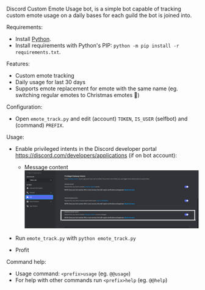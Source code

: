 Discord Custom Emote Usage bot, is a simple bot capable of tracking custom emote usage on a daily bases for each guild
the bot is joined into.

Requirements:
- Install [Python](https://www.python.org/downloads/).
- Install requirements with Python's PIP: ``python -m pip install -r requirements.txt``.

Features:

- Custom emote tracking
- Daily usage for last 30 days
- Supports emote replacement for emote with the same name (eg. switching regular emotes to Christmas emotes 🎄)


Configuration:

- Open ``emote_track.py`` and edit (account) ``TOKEN``, ``IS_USER`` (selfbot) and (command) ``PREFIX``.

Usage:

- Enable privileged intents in the Discord developer portal https://discord.com/developers/applications (if on bot account):
  - Message content
    ![](messagecontentintent.png)

- Run ``emote_track.py`` with ``python emote_track.py``
- Profit

Command help:

- Usage command: ``<prefix>usage`` (eg. ``@@usage``)
- For help with other commands run ``<prefix>help`` (eg. ``@@help``)
